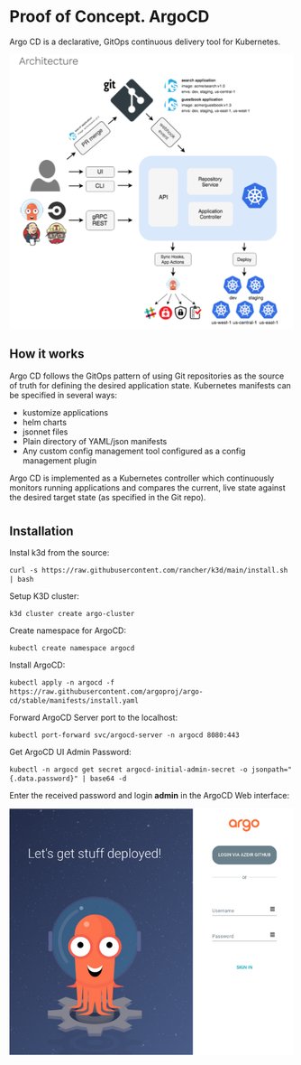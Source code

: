 # Proof of Concept. ArgoCD

Argo CD is a declarative, GitOps continuous delivery tool for Kubernetes.

![argocd_arch](https://github.com/mykolapryvalov/AsciiArtify/blob/main/doc/img/argocd_arch.png)

## How it works

Argo CD follows the GitOps pattern of using Git repositories as the source of truth for defining the desired application state. Kubernetes manifests can be specified in several ways:

  -  kustomize applications
  -  helm charts
  -  jsonnet files
  -  Plain directory of YAML/json manifests
  -  Any custom config management tool configured as a config management plugin

Argo CD is implemented as a Kubernetes controller which continuously monitors running applications and compares the current, live state against the desired target state (as specified in the Git repo).

#
## Installation

Instal k3d from the source:
	    
	curl -s https://raw.githubusercontent.com/rancher/k3d/main/install.sh | bash

Setup K3D cluster:

	k3d cluster create argo-cluster

Create namespace for ArgoCD:

	kubectl create namespace argocd

Install ArgoCD:

	kubectl apply -n argocd -f https://raw.githubusercontent.com/argoproj/argo-cd/stable/manifests/install.yaml

Forward ArgoCD Server port to the localhost:

	kubectl port-forward svc/argocd-server -n argocd 8080:443

Get ArgoCD UI Admin Password:

	kubectl -n argocd get secret argocd-initial-admin-secret -o jsonpath="{.data.password}" | base64 -d

Enter the received password and login **admin** in the ArgoCD Web interface:

![argoCDWebUI](https://github.com/mykolapryvalov/AsciiArtify/blob/main/doc/img/argoCDWebUI.png)
 
	

  



